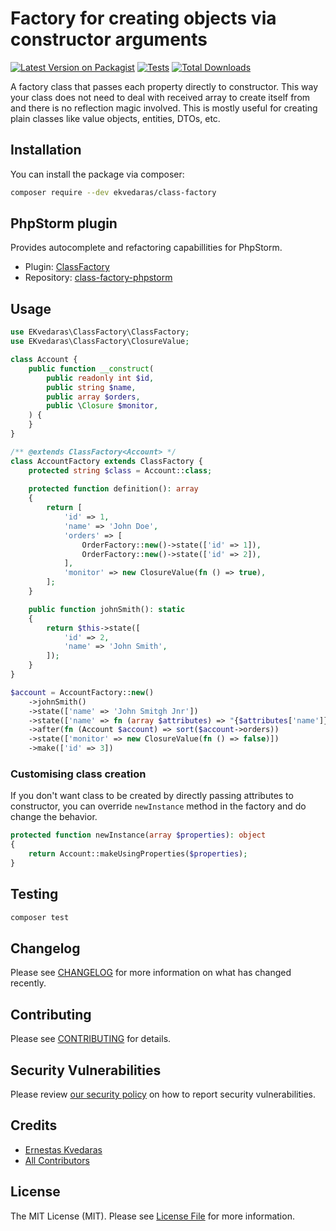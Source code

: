 # Factory for creating objects via constructor arguments

[![Latest Version on Packagist](https://img.shields.io/packagist/v/ekvedaras/class-factory.svg?style=flat-square)](https://packagist.org/packages/ekvedaras/class-factory)
[![Tests](https://github.com/ekvedaras/class-factory/actions/workflows/run-tests.yml/badge.svg?branch=main)](https://github.com/ekvedaras/class-factory/actions/workflows/run-tests.yml)
[![Total Downloads](https://img.shields.io/packagist/dt/ekvedaras/class-factory.svg?style=flat-square)](https://packagist.org/packages/ekvedaras/class-factory)

A factory class that passes each property directly to constructor.
This way your class does not need to deal with received array to create itself from and there is no reflection magic involved.
This is mostly useful for creating plain classes like value objects, entities, DTOs, etc.

## Installation

You can install the package via composer:

```bash
composer require --dev ekvedaras/class-factory
```

## PhpStorm plugin

Provides autocomplete and refactoring capabillities for PhpStorm.

* Plugin: [ClassFactory](https://plugins.jetbrains.com/plugin/19824-classfactory)
* Repository: [class-factory-phpstorm](https://github.com/ekvedaras/class-factory-phpstorm)

## Usage

```php
use EKvedaras\ClassFactory\ClassFactory;
use EKvedaras\ClassFactory\ClosureValue;

class Account {
    public function __construct(
        public readonly int $id,
        public string $name,
        public array $orders,
        public \Closure $monitor,
    ) {
    }
}

/** @extends ClassFactory<Account> */
class AccountFactory extends ClassFactory {
    protected string $class = Account::class;
    
    protected function definition(): array
    {
        return [
            'id' => 1,
            'name' => 'John Doe',
            'orders' => [
                OrderFactory::new()->state(['id' => 1]),
                OrderFactory::new()->state(['id' => 2]),
            ],
            'monitor' => new ClosureValue(fn () => true),
        ];
    }

    public function johnSmith(): static
    {
        return $this->state([
            'id' => 2,
            'name' => 'John Smith',
        ]);
    }
}

$account = AccountFactory::new()
    ->johnSmith()                                                           // Can use predefiened states
    ->state(['name' => 'John Smitgh Jnr'])                                  // Can override factory state on the fly
    ->state(['name' => fn (array $attributes) => "{$attributes['name']}."]) // Can use closures and have access to already defined attributes
    ->after(fn (Account $account) => sort($account->orders))                // Can modify constructed object after it was created
    ->state(['monitor' => new ClosureValue(fn () => false)])                // Can set state of closure type properties using `ClosureValue` wrapper
    ->make(['id' => 3])                                                     // Can provide final modifications and return the new object
```

### Customising class creation

If you don't want class to be created by directly passing attributes to constructor, you can override `newInstance` method in the factory and do change the behavior.

```php
protected function newInstance(array $properties): object
{
    return Account::makeUsingProperties($properties);
}
```

## Testing

```bash
composer test
```

## Changelog

Please see [CHANGELOG](CHANGELOG.md) for more information on what has changed recently.

## Contributing

Please see [CONTRIBUTING](https://github.com/spatie/.github/blob/main/CONTRIBUTING.md) for details.

## Security Vulnerabilities

Please review [our security policy](../../security/policy) on how to report security vulnerabilities.

## Credits

- [Ernestas Kvedaras](https://github.com/ekvedaras)
- [All Contributors](../../contributors)

## License

The MIT License (MIT). Please see [License File](LICENSE.md) for more information.
